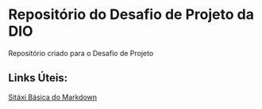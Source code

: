 #  Repositório do Desafio de Projeto da DIO
Repositório  criado para o Desafio de Projeto


## Links  Úteis:
[Sitáxi Básica do Markdown](https://markdownguide.org/basic-syntax/)
